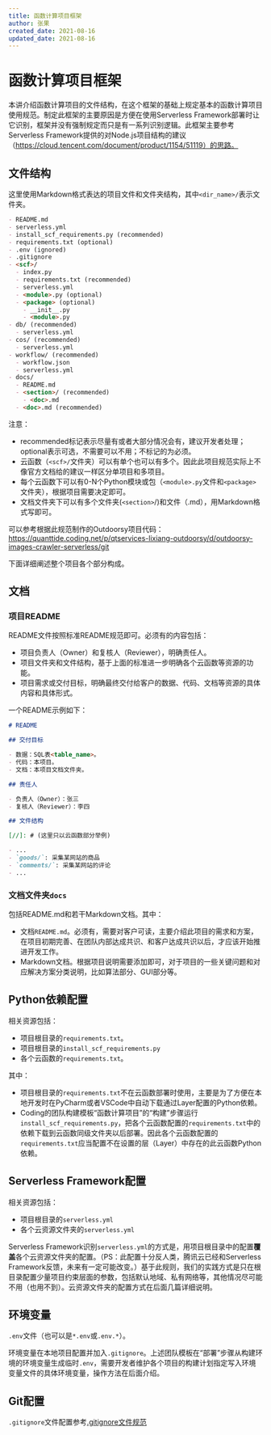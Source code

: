 ```yaml
---
title: 函数计算项目框架
author: 张果
created_date: 2021-08-16
updated_date: 2021-08-16
---
```


# 函数计算项目框架

[//]: #(开头这段话写的不好，根据读者阅读体验改。)

本讲介绍函数计算项目的文件结构，在这个框架的基础上规定基本的函数计算项目使用规范。制定此框架的主要原因是方便在使用Serverless Framework部署时让它识别，框架并没有强制规定而只是有一系列识别逻辑。此框架主要参考Serverless Framework提供的对Node.js项目结构的建议（https://cloud.tencent.com/document/product/1154/51119）的思路。

## 文件结构

这里使用Markdown格式表达的项目文件和文件夹结构，其中`<dir_name>/`表示文件夹。

```markdown
- README.md
- serverless.yml
- install_scf_requirements.py (recommended)
- requirements.txt (optional)
- .env (ignored)
- .gitignore
- <scf>/
  - index.py
  - requirements.txt (recommended)
  - serverless.yml
  - <module>.py (optional)
  - <package> (optional)
    - __init__.py 
    - <module>.py 
- db/ (recommended)
  - serverless.yml
- cos/ (recommended)
  - serverless.yml 
- workflow/ (recommended)
  - workflow.json
  - serverless.yml
- docs/
  - README.md
  - <section>/ (recommended)
    - <doc>.md
  - <doc>.md (recommended)
```

注意：

- recommended标记表示尽量有或者大部分情况会有，建议开发者处理；optional表示可选，不需要可以不用；不标记的为必须。
- 云函数（`<scf>/`文件夹）可以有单个也可以有多个。因此此项目规范实际上不像官方文档给的建议一样区分单项目和多项目。
- 每个云函数下可以有0-N个Python模块或包（`<module>.py`文件和`<package>`文件夹），根据项目需要决定即可。
- 文档文件夹下可以有多个文件夹(`<section>`/)和文件（<doc>.md），用Markdown格式写即可。

可以参考根据此规范制作的Outdoorsy项目代码：https://quanttide.coding.net/p/qtservices-lixiang-outdoorsy/d/outdoorsy-images-crawler-serverless/git

下面详细阐述整个项目各个部分构成。

## 文档

### 项目README

README文件按照标准README规范即可。必须有的内容包括：

- 项目负责人（Owner）和复核人（Reviewer），明确责任人。
- 项目文件夹和文件结构，基于上面的标准进一步明确各个云函数等资源的功能。
- 项目需求或交付目标，明确最终交付给客户的数据、代码、文档等资源的具体内容和具体形式。

一个README示例如下：

```markdown
# README

## 交付目标

- 数据：SQL表<table_name>。
- 代码：本项目。
- 文档：本项目文档文件夹。

## 责任人

- 负责人（Owner）：张三
- 复核人（Reviewer）：李四

## 文件结构

[//]: # (这里只以云函数部分举例)

- ...
- `goods/`: 采集某网站的商品
- `comments/`: 采集某网站的评论 
- ...


```

### 文档文件夹`docs`

包括README.md和若干Markdown文档。其中：

- 文档`README.md`。必须有，需要对客户可读，主要介绍此项目的需求和方案，在项目初期完善、在团队内部达成共识、和客户达成共识以后，才应该开始推进开发工作。
- Markdown文档。根据项目说明需要添加即可，对于项目的一些关键问题和对应解决方案分类说明，比如算法部分、GUI部分等。

## Python依赖配置

相关资源包括：

- 项目根目录的`requirements.txt`。
- 项目根目录的`install_scf_requirements.py`
- 各个云函数的`requirements.txt`。

其中：

- 项目根目录的`requirements.txt`不在云函数部署时使用，主要是为了方便在本地开发时在PyCharm或者VSCode中自动下载通过Layer配置的Python依赖。
- Coding的团队构建模板“函数计算项目”的“构建”步骤运行`install_scf_requirements.py`，把各个云函数配置的`requirements.txt`中的依赖下载到云函数同级文件夹以后部署。因此各个云函数配置的`requirements.txt`应当配置不在设置的层（Layer）中存在的此云函数Python依赖。

## Serverless Framework配置

相关资源包括：

- 项目根目录的`serverless.yml`
- 各个云资源文件夹的`serverless.yml`

Serverless Framework识别`serverless.yml`的方式是，用项目根目录中的配置**覆盖**各个云资源文件夹的配置。（PS：此配置十分反人类，腾讯云已经和Serverless Framework反馈，未来有一定可能改变。）基于此规则，我们的实践方式是只在根目录配置少量项目约束层面的参数，包括默认地域、私有网络等，其他情况尽可能不用（也用不到）。云资源文件夹的配置方式在后面几篇详细说明。

## 环境变量

`.env`文件（也可以是`*.env`或`.env.*`）。

环境变量在本地项目配置并加入`.gitignore`。上述团队模板在“部署”步骤从构建环境的环境变量生成临时`.env`，需要开发者维护各个项目的构建计划指定写入环境变量文件的具体环境变量，操作方法在后面介绍。

## Git配置

`.gitignore`文件配置参考[.gitignore文件规范](../2_General_Principles_for_DevOps/2_2_z_gitignore.md)

